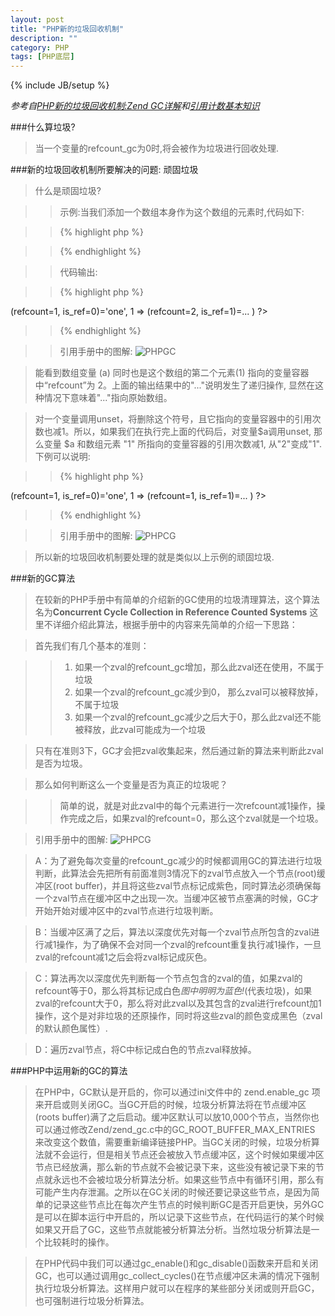 ```yaml
---
layout: post
title: "PHP新的垃圾回收机制"
description: ""
category: PHP
tags: [PHP底层]
---
```

{% include JB/setup %}

*参考自[PHP新的垃圾回收机制:Zend GC详解](http://blog.csdn.net/phpkernel/article/details/5734743)和[引用计数基本知识](http://php.net/manual/zh/features.gc.refcounting-basics.php)*

###什么算垃圾?

>当一个变量的refcount_gc为0时,将会被作为垃圾进行回收处理.

###新的垃圾回收机制所要解决的问题: 顽固垃圾

>什么是顽固垃圾?

>>示例:当我们添加一个数组本身作为这个数组的元素时,代码如下:

>>{% highlight php %}
<?php
$a = array( 'one' );
$a[] =& $a;
xdebug_debug_zval( 'a' );
?>
>>{% endhighlight %}

>>代码输出:

>>{% highlight php %}
<?php
a: (refcount=2, is_ref=1)=array (
   0 => (refcount=1, is_ref=0)='one',
  1 => (refcount=2, is_ref=1)=...
)
?>
>>{% endhighlight %}

>>引用手册中的图解:
![PHPGC](/assets/img/2013082401)

>能看到数组变量 (a) 同时也是这个数组的第二个元素(1) 指向的变量容器中“refcount”为 2。上面的输出结果中的"..."说明发生了递归操作, 显然在这种情况下意味着"..."指向原始数组。 

>对一个变量调用unset，将删除这个符号，且它指向的变量容器中的引用次数也减1。所以，如果我们在执行完上面的代码后，对变量$a调用unset, 那么变量 $a 和数组元素 "1" 所指向的变量容器的引用次数减1, 从"2"变成"1". 下例可以说明: 

>>{% highlight php %}
<?php
(refcount=1, is_ref=1)=array (
   0 => (refcount=1, is_ref=0)='one',
  1 => (refcount=1, is_ref=1)=...
)
?>
>>{% endhighlight %}

>>引用手册中的图解:
![PHPCG](/assets/img/2013082402)

>所以新的垃圾回收机制要处理的就是类似以上示例的顽固垃圾.

###新的GC算法

>在较新的PHP手册中有简单的介绍新的GC使用的垃圾清理算法，这个算法名为**Concurrent Cycle Collection in Reference Counted Systems** 这里不详细介绍此算法，根据手册中的内容来先简单的介绍一下思路：

>首先我们有几个基本的准则：

>>1. 如果一个zval的refcount_gc增加，那么此zval还在使用，不属于垃圾
>>2. 如果一个zval的refcount_gc减少到0， 那么zval可以被释放掉，不属于垃圾
>>3. 如果一个zval的refcount_gc减少之后大于0，那么此zval还不能被释放，此zval可能成为一个垃圾

>只有在准则3下，GC才会把zval收集起来，然后通过新的算法来判断此zval是否为垃圾。

>那么如何判断这么一个变量是否为真正的垃圾呢？

>>简单的说，就是对此zval中的每个元素进行一次refcount减1操作，操作完成之后，如果zval的refcount=0，那么这个zval就是一个垃圾。

>引用手册中的图解:
![PHPCG](/assets/img/2013082403)

>A：为了避免每次变量的refcount_gc减少的时候都调用GC的算法进行垃圾判断，此算法会先把所有前面准则3情况下的zval节点放入一个节点(root)缓冲区(root buffer)，并且将这些zval节点标记成紫色，同时算法必须确保每一个zval节点在缓冲区中之出现一次。当缓冲区被节点塞满的时候，GC才开始开始对缓冲区中的zval节点进行垃圾判断。

>B：当缓冲区满了之后，算法以深度优先对每一个zval节点所包含的zval进行减1操作，为了确保不会对同一个zval的refcount重复执行减1操作，一旦zval的refcount减1之后会将zval标记成灰色。

>C：算法再次以深度优先判断每一个节点包含的zval的值，如果zval的refcount等于0，那么将其标记成白色*图中明明为蓝色!*(代表垃圾)，如果zval的refcount大于0，那么将对此zval以及其包含的zval进行refcount加1操作，这个是对非垃圾的还原操作，同时将这些zval的颜色变成黑色（zval的默认颜色属性）.

>D：遍历zval节点，将C中标记成白色的节点zval释放掉。

###PHP中运用新的GC的算法

>在PHP中，GC默认是开启的，你可以通过ini文件中的 zend.enable_gc 项来开启或则关闭GC。当GC开启的时候，垃圾分析算法将在节点缓冲区(roots buffer)满了之后启动。缓冲区默认可以放10,000个节点，当然你也可以通过修改Zend/zend_gc.c中的GC_ROOT_BUFFER_MAX_ENTRIES 来改变这个数值，需要重新编译链接PHP。当GC关闭的时候，垃圾分析算法就不会运行，但是相关节点还会被放入节点缓冲区，这个时候如果缓冲区节点已经放满，那么新的节点就不会被记录下来，这些没有被记录下来的节点就永远也不会被垃圾分析算法分析。如果这些节点中有循环引用，那么有可能产生内存泄漏。之所以在GC关闭的时候还要记录这些节点，是因为简单的记录这些节点比在每次产生节点的时候判断GC是否开启更快，另外GC是可以在脚本运行中开启的，所以记录下这些节点，在代码运行的某个时候如果又开启了GC，这些节点就能被分析算法分析。当然垃圾分析算法是一个比较耗时的操作。

>在PHP代码中我们可以通过gc_enable()和gc_disable()函数来开启和关闭GC，也可以通过调用gc_collect_cycles()在节点缓冲区未满的情况下强制执行垃圾分析算法。这样用户就可以在程序的某些部分关闭或则开启GC，也可强制进行垃圾分析算法。  